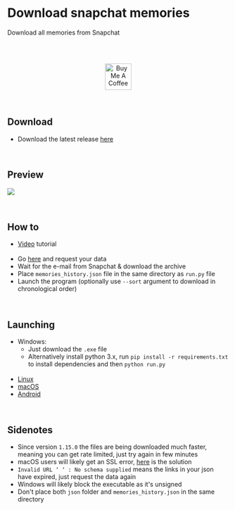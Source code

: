 # Download snapchat memories
Download all memories from Snapchat  

<br>  
<br>  

<p align="center">
  <a href="http://bit.ly/BuyMeACoffee-GitHub" target="_blank">
    <img src="https://cdn.buymeacoffee.com/buttons/v2/default-yellow.png" alt="Buy Me A Coffee" height="60px">
  </a>  
</p>

<br>  

## Download
- Download the latest release [here](https://bit.ly/snap-mem-releases)

<br>

## Preview

<p align="">
  <img width="auto" height="auto" src="https://user-images.githubusercontent.com/25122875/102345128-2a7a3700-3f9d-11eb-8d5a-6e4970913a89.png">
</p>

<br>

## How to
- [Video](https://bit.ly/33OqDQI) tutorial <br><br>
- Go [here](https://accounts.snapchat.com/accounts/downloadmydata) and request your data
- Wait for the e-mail from Snapchat & download the archive
- Place `memories_history.json` file in the same directory as `run.py` file
- Launch the program (optionally use `--sort` argument to download in chronological order)

<br>

## Launching
- Windows:
  - Just download the `.exe` file
  - Alternatively install python 3.x, run `pip install -r requirements.txt` to install dependencies and then `python run.py` <br><br>
- [Linux](https://github.com/emermacko/download-snap-memories/blob/master/docs/run_linux_instructions.md)
- [macOS](https://github.com/emermacko/download-snap-memories/blob/master/docs/run_mac_instructions.md)
- [Android](https://github.com/emermacko/download-snap-memories/blob/master/docs/run_android_instructions.md)

<br>

## Sidenotes
- Since version `1.15.0` the files are being downloaded much faster, meaning you can get rate limited, just try again in few minutes
- macOS users will likely get an SSL error, [here](https://github.com/emermacko/download-snap-memories/blob/master/docs/run_mac_instructions.md) is the solution
- `Invalid URL ‘ ‘ : No schema supplied` means the links in your json have expired, just request the data again
- Windows will likely block the executable as it's unsigned
- Don't place both `json` folder and `memories_history.json` in the same directory
